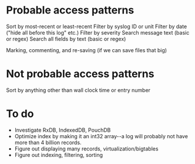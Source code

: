 # Probable access patterns

Sort by most-recent or least-recent
Filter by syslog ID or unit
Filter by date ("hide all before this log" etc.)
Filter by severity
Search message text (basic or regex)
Search all fields by text (basic or regex)


Marking, commenting, and re-saving (if we can save files that big)


# Not probable access patterns

Sort by anything other than wall clock time or entry number




# To do

- Investigate RxDB, IndexedDB, PouchDB
- Optimize index by making it an int32 array--a log will probably not have more than 4 billion records.
- Figure out displaying many records, virtualization/bigtables
- Figure out indexing, filtering, sorting
